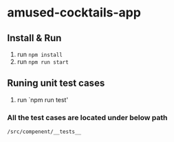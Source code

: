 # amused-cocktails-app

## Install & Run
1. run `npm install`
2. run `npm run start`

## Runing unit test cases
1. run `npm run test'

### All the test cases are located under below path
`/src/compenent/__tests__`
